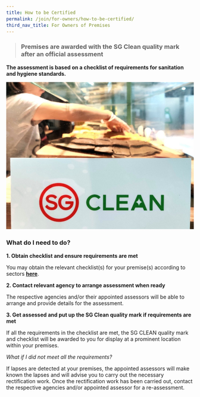 ```yaml
---
title: How to be Certified
permalink: /join/for-owners/how-to-be-certified/
third_nav_title: For Owners of Premises
---
```


> ### Premises are awarded with the SG Clean quality mark after an official assessment

**The assessment is based on a checklist of requirements for sanitation and hygiene standards.** <br>

![SG Clean](/images/stallbanner.jpg)

### What do I need to do?

**1. Obtain checklist and ensure requirements are met**<br>


You may obtain the relevant checklist(s) for your premise(s) according to sectors **[here](../assessments)**.


**2. Contact relevant agency to arrange assessment when ready**


The respective agencies and/or their appointed assessors will be able to arrange and provide details for the assessment.


**3. Get assessed and put up the SG Clean quality mark if requirements are met**


If all the requirements in the checklist are met, the SG CLEAN quality mark and checklist will be awarded to you for display at a prominent location within your premises.


*What if I did not meet all the requirements?*


If lapses are detected at your premises, the appointed assessors will make known the lapses and will advise you to carry out the necessary rectification work. Once the rectification work has been carried out, contact the respective agencies and/or appointed assessor for a re-assessment. 
